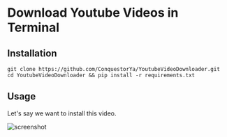 # Download Youtube Videos in Terminal

## Installation 
```
git clone https://github.com/ConquestorYa/YoutubeVideoDownloader.git
cd YoutubeVideoDownloader && pip install -r requirements.txt
```

## Usage 

Let's say we want to install this video.


![screenshot](https://github.com/ConquestorYa/YoutubeVideoDownloader/assets/125274311/f846d8fa-da2d-4ce8-92fb-9033b6db690f)


